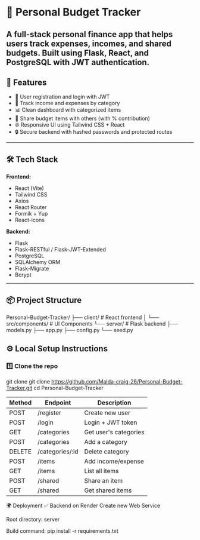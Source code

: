 # 💸 Personal Budget Tracker

A full-stack personal finance app that helps users track expenses, incomes, and shared budgets. Built using **Flask**, **React**, and **PostgreSQL** with JWT authentication.
---

## 🚀 Features

- 🔐 User registration and login with JWT
- 🧾 Track income and expenses by category
- 📊 Clean dashboard with categorized items
- 👥 Share budget items with others (with % contribution)
- 🌐 Responsive UI using Tailwind CSS + React
- 🔒 Secure backend with hashed passwords and protected routes

---

## 🛠 Tech Stack

**Frontend:**
- React (Vite)
- Tailwind CSS
- Axios
- React Router
- Formik + Yup
- React-icons

**Backend:**
- Flask
- Flask-RESTful / Flask-JWT-Extended
- PostgreSQL
- SQLAlchemy ORM
- Flask-Migrate
- Bcrypt

---

## 📦 Project Structure
Personal-Budget-Tracker/
├── client/ # React frontend
│ └── src/components/ # UI Components
└── server/ # Flask backend
├── models.py
├── app.py
├── config.py
└── seed.py



## ⚙️ Local Setup Instructions

### 1️⃣ Clone the repo

git clone git clone https://github.com/Malda-craig-26/Personal-Budget-Tracker.git
cd Personal-Budget-Tracker

| Method | Endpoint         | Description           |
| ------ | ---------------- | --------------------- |
| POST   | /register        | Create new user       |
| POST   | /login           | Login + JWT token     |
| GET    | /categories      | Get user's categories |
| POST   | /categories      | Add a category        |
| DELETE | /categories/\:id | Delete category       |
| POST   | /items           | Add income/expense    |
| GET    | /items           | List all items        |
| POST   | /shared          | Share an item         |
| GET    | /shared          | Get shared items      |

🌍 Deployment
✅ Backend on Render
Create new Web Service

Root directory: server

Build command: pip install -r requirements.txt









